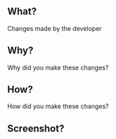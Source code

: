 ## What?
Changes made by the developer

## Why?
Why did you make these changes?

## How?
How did you make these changes?

## Screenshot?
